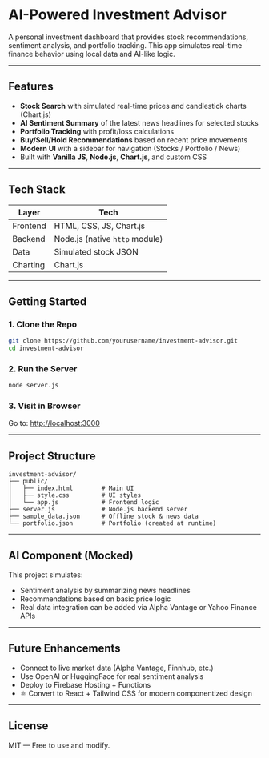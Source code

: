 
#  AI-Powered Investment Advisor

A personal investment dashboard that provides stock recommendations, sentiment analysis, and portfolio tracking. This app simulates real-time finance behavior using local data and AI-like logic.

---

##  Features

- **Stock Search** with simulated real-time prices and candlestick charts (Chart.js)
- **AI Sentiment Summary** of the latest news headlines for selected stocks
- **Portfolio Tracking** with profit/loss calculations
- **Buy/Sell/Hold Recommendations** based on recent price movements
- **Modern UI** with a sidebar for navigation (Stocks / Portfolio / News)
- Built with **Vanilla JS**, **Node.js**, **Chart.js**, and custom CSS

---

##  Tech Stack

| Layer         | Tech                      |
|---------------|----------------------------|
| Frontend      | HTML, CSS, JS, Chart.js    |
| Backend       | Node.js (native `http` module) |
| Data          | Simulated stock JSON       |
| Charting      | Chart.js                   |

---

##  Getting Started

### 1. Clone the Repo
```bash
git clone https://github.com/yourusername/investment-advisor.git
cd investment-advisor
```

### 2. Run the Server
```bash
node server.js
```

### 3. Visit in Browser
Go to: [http://localhost:3000](http://localhost:3000)

---

##  Project Structure

```
investment-advisor/
├── public/
│   ├── index.html        # Main UI
│   ├── style.css         # UI styles
│   └── app.js            # Frontend logic
├── server.js             # Node.js backend server
├── sample_data.json      # Offline stock & news data
└── portfolio.json        # Portfolio (created at runtime)
```

---

##  AI Component (Mocked)

This project simulates:
- Sentiment analysis by summarizing news headlines
- Recommendations based on basic price logic
- Real data integration can be added via Alpha Vantage or Yahoo Finance APIs

---

##  Future Enhancements

-  Connect to live market data (Alpha Vantage, Finnhub, etc.)
-  Use OpenAI or HuggingFace for real sentiment analysis
-  Deploy to Firebase Hosting + Functions
- ⚛ Convert to React + Tailwind CSS for modern componentized design

---

##  License

MIT — Free to use and modify.
